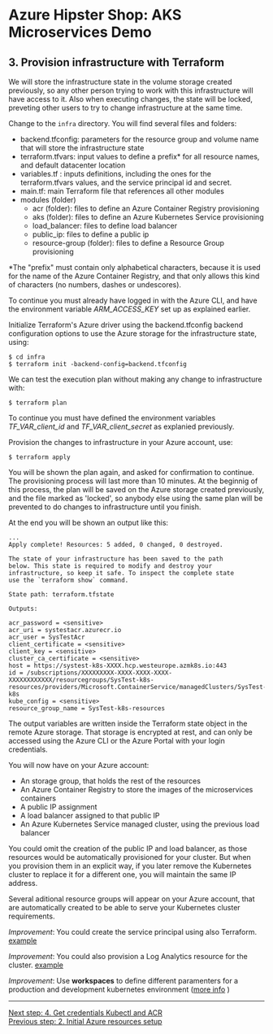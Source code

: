 # Azure Hipster Shop: AKS Microservices Demo

## 3. Provision infrastructure with Terraform

We will store the infrastructure state in the volume storage created previously, so any other person trying to work with this infrastructure will have access to it. Also when executing changes, the state will be locked, preveting other users to try to change infrastructure at the same time.

Change to the `infra` directory. You will find several files and folders:

 * backend.tfconfig: parameters for the resource group and volume name that will store the infrastructure state
 * terraform.tfvars: input values to define a prefix\* for all resource names, and default datacenter location
 * variables.tf : inputs definitions, including the ones for the terraform.tfvars values, and the service principal id and secret.
 * main.tf: main Terraform file that references all other modules
 * modules (folder)
   * acr (folder): files to define an Azure Container Registry provisioning
   * aks (folder): files to define an Azure Kubernetes Service provisioning
   * load_balancer: files to define load balancer
   * public_ip: files to define a public ip
   * resource-group (folder): files to define a Resource Group provisioning

\*The "prefix" must contain only alphabetical characters, because it is used for the name of the Azure Container Registry, and that only allows this kind of characters (no numbers, dashes or undescores).

To continue you must already have logged in with the Azure CLI, and have the environment variable _ARM_ACCESS_KEY_ set up as explained earlier.

Initialize Terraform's Azure driver using the backend.tfconfig backend configuration options to use the Azure storage for the infrastructure state, using:

```
$ cd infra
$ terraform init -backend-config=backend.tfconfig
```

We can test the execution plan without making any change to infrastructure with:

```
$ terraform plan
```

To continue you must have defined the environment variables _TF_VAR_client_id_ and _TF_VAR_client_secret_ as explanied previously.

Provision the changes to infrastructure in your Azure account, use:

```
$ terraform apply
```

You will be shown the plan again, and asked for confirmation to continue. The provisioning process will last more than 10 minutes. At the beginnig of this process, the plan will be saved on the Azure storage created previously, and the file marked as 'locked', so anybody else using the same plan will be prevented to do changes to infrastructure until you finish.

At the end you will be shown an output like this:

```
...
Apply complete! Resources: 5 added, 0 changed, 0 destroyed.

The state of your infrastructure has been saved to the path
below. This state is required to modify and destroy your
infrastructure, so keep it safe. To inspect the complete state
use the `terraform show` command.

State path: terraform.tfstate

Outputs:

acr_password = <sensitive>
acr_uri = systestacr.azurecr.io
acr_user = SysTestAcr
client_certificate = <sensitive>
client_key = <sensitive>
cluster_ca_certificate = <sensitive>
host = https://systest-k8s-XXXX.hcp.westeurope.azmk8s.io:443
id = /subscriptions/XXXXXXXXX-XXXX-XXXX-XXXX-XXXXXXXXXXXX/resourcegroups/SysTest-k8s-resources/providers/Microsoft.ContainerService/managedClusters/SysTest-k8s
kube_config = <sensitive>
resource_group_name = SysTest-k8s-resources
```
The output variables are written inside the Terraform state object in the remote Azure storage. That storage is encrypted at rest, and can only be accessed using the Azure CLI or the Azure Portal with your login credentials.

You will now have on your Azure account:
 * An storage group, that holds the rest of the resources
 * An Azure Container Registry to store the images of the microservices containers
 * A public IP assignment
 * A load balancer assigned to that public IP
 * An Azure Kubernetes Service managed cluster, using the previous load balancer

You could omit the creation of the public IP and load balancer, as those resources would be automatically provisioned for your cluster. But when you provision them in an explicit way, if you later remove the Kubernetes cluster to replace it for a different one, you will maintain the same IP address.

Several aditional resource groups will appear on your Azure account, that are automatically created to be able to serve your Kubernetes cluster requirements.

_Improvement_: You could create the service principal using also Terraform. [example](https://medium.com/@kari.marttila/creating-azure-kubernetes-service-aks-the-right-way-9b18c665a6fa)

_Improvement_: You could also provision a Log Analytics resource for the cluster. [example](https://docs.microsoft.com/en-us/azure/terraform/terraform-create-k8s-cluster-with-tf-and-aks)

_Improvement_: Use __workspaces__ to define different paramenters for a production and development kubernetes environment ([more info](https://www.terraform.io/docs/state/workspaces.html) )

---
[Next step: 4. Get credentials Kubectl and ACR](../docs/04_get_credentials.md)  
[Previous step: 2. Initial Azure resources setup](../docs/02_setup_az_sp.md)

